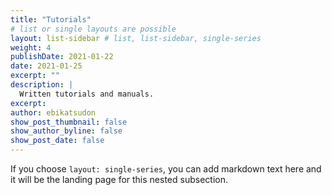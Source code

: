 ```yaml
---
title: "Tutorials"
# list or single layouts are possible
layout: list-sidebar # list, list-sidebar, single-series
weight: 4
publishDate: 2021-01-22
date: 2021-01-25
excerpt: ""
description: |
  Written tutorials and manuals.
excerpt: 
author: ebikatsudon
show_post_thumbnail: false
show_author_byline: false
show_post_date: false
---
```


If you choose `layout: single-series`, you can add markdown text here and it will be the landing page for this nested subsection.